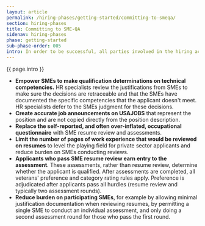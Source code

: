 ```yaml
---
layout: article
permalink: /hiring-phases/getting-started/committing-to-smeqa/
section: hiring-phases
title: Committing to SME-QA
sidenav: hiring-phases
phase: getting-started
sub-phase-order: 005
intro: In order to be successful, all parties involved in the hiring action need to commit to the assessment strategy employed by SME-QA.
---
```


<p class="usa-intro">
  {{ page.intro }}
</p>

* **Empower SMEs to make qualification determinations on technical competencies.** HR specialists review the justifications from SMEs to make sure the decisions are retraceable and that the SMEs have documented the specific competencies that the applicant doesn't meet. HR specialists defer to the SMEs judgment for these decisions.
* **Create accurate job announcements on USAJOBS** that represent the position and are not copied directly from the position description.
* **Replace the self-reported, and often over-inflated, occupational questionnaire** with SME resume review and assessments.
* **Limit the number of pages of work experience that would be reviewed on resumes** to level the playing field for private sector applicants and reduce burden on SMEs conducting reviews.
* **Applicants who pass SME resume review earn entry to the assessment**. These assessments, rather than resume review, determine whether the applicant is qualified. After assessments are completed, all veterans' preference and category rating rules apply. Preference is adjudicated after applicants pass all hurdles (resume review and typically two assessment rounds).
* **Reduce burden on participating SMEs**, for example by allowing minimal justification documentation when reviewing resumes, by permitting a single SME to conduct an individual assessment, and only doing a second assessment round for those who pass the first round.

